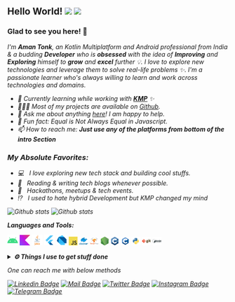 ## Hello World! <img src="https://raw.githubusercontent.com/iampavangandhi/iampavangandhi/master/gifs/Hi.gif" width="25px"> <img src="https://komarev.com/ghpvc/?username=AmniX"></h2>

### Glad to see you here! 🤩
<p>
  <i>I'm <b>Aman Tonk</b>, an Kotlin Multiplatform and Android professional from India & a budding <b>Developer</b> who is <b>obsessed</b> with the idea of <b>Improving</b> and <b>Exploring</b> himself to <b>grow</b> and <b>excel</b> further 💡.<?i>
  I love to explore new technologies and leverage them to solve real-life problems ✨. I'm a passionate learner who's always willing to learn and work across technologies and domains.
</p>

- 🌱 Currently learning while working with [**KMP**](https://kotlinlang.org/docs/reference/multiplatform.html) ✨
- 👨🏻‍💻 Most of my projects are available on [Github](https://github.com/AmniX?tab=repositories).
- 💬 Ask me about anything [here](https://github.com/AmniX/AmniX/issues/)! I am happy to help.
- 👾 Fun fact: Equal is Not Always Equal in Javascript.
- 📫 How to reach me: **Just use any of the platforms from bottom of the intro Section**

### My Absolute Favorites:

- 💻 &nbsp; I love exploring new tech stack and building cool stuffs.
- 📰 &nbsp; Reading & writing tech blogs whenever possible.
- 🍕 &nbsp; Hackathons, meetups & tech events.
- ⁉️ &nbsp; I used to hate hybrid Development but KMP changed my mind

![Github stats](https://github-readme-stats.vercel.app/api?username=AmniX&count_private=true&show_icons=true&title_color=333&icon_color=333)
![Github stats](https://github-readme-streak-stats.herokuapp.com/?user=AmniX)



**Languages and Tools:**  

<p align="left"> 
<img  height="24"  src="https://raw.githubusercontent.com/github/explore/80688e429a7d4ef2fca1e82350fe8e3517d3494d/topics/android/android.png">
<img  height="24"  src="https://raw.githubusercontent.com/github/explore/80688e429a7d4ef2fca1e82350fe8e3517d3494d/topics/kotlin/kotlin.png">
<img  height="24"  src="https://raw.githubusercontent.com/github/explore/80688e429a7d4ef2fca1e82350fe8e3517d3494d/topics/java/java.png">
<img  height="24"  src="https://raw.githubusercontent.com/github/explore/80688e429a7d4ef2fca1e82350fe8e3517d3494d/topics/flutter/flutter.png">
<img  height="24"  src="https://raw.githubusercontent.com/github/explore/80688e429a7d4ef2fca1e82350fe8e3517d3494d/topics/dart/dart.png">
<img  height="20"  src="https://raw.githubusercontent.com/github/explore/80688e429a7d4ef2fca1e82350fe8e3517d3494d/topics/javascript/javascript.png">
<img  height="20"  src="https://raw.githubusercontent.com/github/explore/80688e429a7d4ef2fca1e82350fe8e3517d3494d/topics/docker/docker.png">
<img  height="20"  src="https://raw.githubusercontent.com/github/explore/80688e429a7d4ef2fca1e82350fe8e3517d3494d/topics/tensorflow/tensorflow.png">
<img  height="20"  src="https://raw.githubusercontent.com/github/explore/80688e429a7d4ef2fca1e82350fe8e3517d3494d/topics/nodejs/nodejs.png">
<img  height="20"  src="https://raw.githubusercontent.com/github/explore/80688e429a7d4ef2fca1e82350fe8e3517d3494d/topics/cpp/cpp.png">
<img  height="20"  src="https://raw.githubusercontent.com/github/explore/80688e429a7d4ef2fca1e82350fe8e3517d3494d/topics/c/c.png">
<img  height="20"  src="https://raw.githubusercontent.com/github/explore/80688e429a7d4ef2fca1e82350fe8e3517d3494d/topics/python/python.png">
<img  height="20"  src="https://raw.githubusercontent.com/github/explore/80688e429a7d4ef2fca1e82350fe8e3517d3494d/topics/git/git.png">
<img  height="20"  src="https://raw.githubusercontent.com/github/explore/80688e429a7d4ef2fca1e82350fe8e3517d3494d/topics/bash/bash.png">
</p>

<details>	
  <br />
  <summary><b>⚙️ Things I use to get stuff done</b></summary>
  	<ul>
	    <li><b>Laptop: </b> M3 Max Macbook</li>
  	  <li><b>OS:</b> Sonoma</li>
  	  <li><b>Browser: </b> Brave and Chrome </li>
	    <li><b>Terminal: </b> ZSH: Oh My Zsh (PowerLevel10k)</li>
	    <li><b>Code Editor:</b> Android Studio and Fleet</li>
	    <li><b>To Stay Updated:</b> Dev.to, Medium, Android Weekly and X</li>
	    <br />
	</ul>	
</details>


One can reach me with below methods

[![Linkedin Badge](https://img.shields.io/badge/-LinkedIn-0e76a8?style=flat-square&logo=Linkedin&logoColor=white)](https://linkedin.com/in/amantonk)
[![Mail Badge](https://img.shields.io/badge/Gmail-red?style=flat-square&logo=gmail&logoColor=white)](mailto:amantonkem@gmail.com)
[![Twitter Badge](https://img.shields.io/badge/-Twitter-00acee?style=flat-square&logo=Twitter&logoColor=white)](https://twitter.com/amantonkem)
[![Instagram Badge](https://img.shields.io/badge/-Instagram-e4405f?style=flat-square&logo=Instagram&logoColor=white)](https://instagram.com/amantonk/)
[![Telegram Badge](https://img.shields.io/badge/-Telegram-0088cc?style=flat-square&logo=Telegram&logoColor=white)](https://t.me/AmanTonk)
